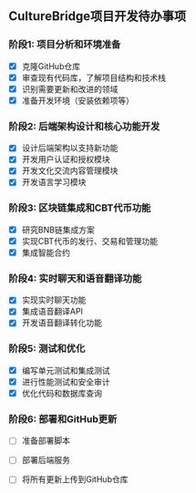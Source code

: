 ## CultureBridge项目开发待办事项

### 阶段1: 项目分析和环境准备
- [x] 克隆GitHub仓库
- [x] 审查现有代码库，了解项目结构和技术栈
- [x] 识别需要更新和改进的领域
- [x] 准备开发环境（安装依赖项等）

### 阶段2: 后端架构设计和核心功能开发
- [x] 设计后端架构以支持新功能
- [x] 开发用户认证和授权模块
- [x] 开发文化交流内容管理模块
- [x] 开发语言学习模块

### 阶段3: 区块链集成和CBT代币功能
- [x] 研究BNB链集成方案
- [x] 实现CBT代币的发行、交易和管理功能
- [x] 集成智能合约

### 阶段4: 实时聊天和语音翻译功能
- [x] 实现实时聊天功能
- [x] 集成语音翻译API
- [x] 开发语音翻译转化功能

### 阶段5: 测试和优化
- [x] 编写单元测试和集成测试
- [x] 进行性能测试和安全审计
- [x] 优化代码和数据库查询

### 阶段6: 部署和GitHub更新
- [ ] 准备部署脚本
- [ ] 部署后端服务
- [ ] 将所有更新上传到GitHub仓库

